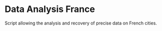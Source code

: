 # Data Analysis France
 Script allowing the analysis and recovery of precise data on French cities.
